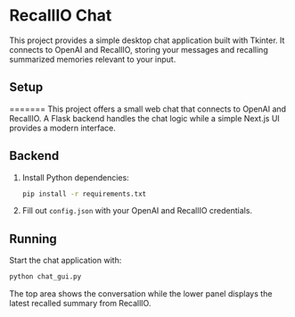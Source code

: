 # RecallIO Chat


This project provides a simple desktop chat application built with Tkinter. It connects to OpenAI and RecallIO, storing your messages and recalling summarized memories relevant to your input.

## Setup
=======
This project offers a small web chat that connects to OpenAI and RecallIO. A Flask backend handles the chat logic while a simple Next.js UI provides a modern interface.

## Backend

1. Install Python dependencies:
   ```bash
   pip install -r requirements.txt
   ```
2. Fill out `config.json` with your OpenAI and RecallIO credentials.

## Running

Start the chat application with:
```bash
python chat_gui.py
```
The top area shows the conversation while the lower panel displays the latest recalled summary from RecallIO.